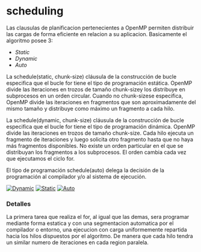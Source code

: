 # scheduling

Las clausulas de planificacion pertenecientes a OpenMP permiten distribuir las cargas de forma eficiente en relacion a su aplicacion. Basicamente el algoritmo posee 3:

- _Static_
- _Dynamic_
- _Auto_

La schedule(static, chunk-size) cláusula de la construcción de bucle especifica que el bucle for tiene el tipo de programación estática. OpenMP divide las iteraciones en trozos de tamaño chunk-sizey los distribuye en subprocesos en un orden circular.
Cuando no chunk-sizese especifica, OpenMP divide las iteraciones en fragmentos que son aproximadamente del mismo tamaño y distribuye como máximo un fragmento a cada hilo.

La schedule(dynamic, chunk-size) cláusula de la construcción de bucle especifica que el bucle for tiene el tipo de programación dinámica. OpenMP divide las iteraciones en trozos de tamaño chunk-size. Cada hilo ejecuta un fragmento de iteraciones y luego solicita otro fragmento hasta que no haya más fragmentos disponibles.
No existe un orden particular en el que se distribuyan los fragmentos a los subprocesos. El orden cambia cada vez que ejecutamos el ciclo for.

El tipo de programación schedule(auto) delega la decisión de la programación al compilador y/o al sistema de ejecución.


[![Dynamic](http://drive.google.com/uc?export=view&id=1esurMV4ZNn6xXMj7mTsOlpVcBgoCtGdj)](https://github.com/mateoochoa/Examples_Openmp)
[![Static](https://lh3.googleusercontent.com/-dDn5cB3KBBkf2Kp_6hIk6ywVhd_sspe1LQafVv-KFx1Z19Nax0f07b8IUpnnkb1d-2holIpLxJZAGOPwllw=w1366-h670)](https://github.com/mateoochoa/Examples_Openmp)
[![Auto](https://lh5.googleusercontent.com/Cf2czzAFyIh5Zc65ecY6YbJMfMmpwiTpOiKKiur-SwqUntuSQ_acyICPj1f9vqfyjVe9O4brjU06vkF0ZSLF=w1366-h670)](https://github.com/mateoochoa/Examples_Openmp)

### Detalles

La primera tarea que realiza el for, al igual que las demas, sera programar mediante forma estatica y con una segmentacion automatica por el compilador o entorno, una ejecucion con carga uniformemente repartida hacia los hilos dispuestos por el algoritmo. De manera que cada hilo tendra un similar numero de iteraciones en cada region paralela.
